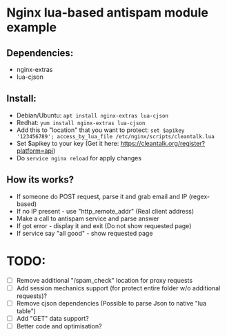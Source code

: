 # Nginx lua-based antispam module example

## Dependencies:
* nginx-extras
* lua-cjson

## Install:
* Debian/Ubuntu:
`apt install nginx-extras lua-cjson`
* Redhat:
`yum install nginx-extras lua-cjson`
* Add this to "location" that you want to protect:
`set $apikey '123456789';
access_by_lua_file /etc/nginx/scripts/cleantalk.lua`
* Set $apikey to your key (Get it here: https://cleantalk.org/register?platform=api)
* Do `service nginx reload` for apply changes

## How its works?
* If someone do POST request, parse it and grab email and IP (regex-based)
* If no IP present - use "http_remote_addr" (Real client address)
* Make a call to antispam service and parse answer
* If got error - display it and exit (Do not show requested page)
* If service say "all good" - show requested page

# TODO:
- [ ] Remove additional "/spam_check" location for proxy requests
- [ ] Add session mechanics support (for protect entire folder w/o additional requests)?
- [ ] Remove cjson dependencies (Possible to parse Json to native "lua table")
- [ ] Add "GET" data support?
- [ ] Better code and optimisation?
